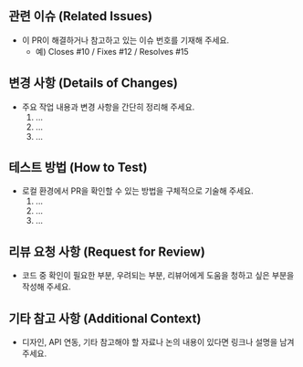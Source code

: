 ## 관련 이슈 (Related Issues)
- 이 PR이 해결하거나 참고하고 있는 이슈 번호를 기재해 주세요.
  - 예) Closes #10 / Fixes #12 / Resolves #15

## 변경 사항 (Details of Changes)
- 주요 작업 내용과 변경 사항을 간단히 정리해 주세요.
  1. ...
  2. ...
  3. ...

## 테스트 방법 (How to Test)
- 로컬 환경에서 PR을 확인할 수 있는 방법을 구체적으로 기술해 주세요.
  1. ...
  2. ...
  3. ...

## 리뷰 요청 사항 (Request for Review)
- 코드 중 확인이 필요한 부분, 우려되는 부분, 리뷰어에게 도움을 청하고 싶은 부분을 작성해 주세요.

## 기타 참고 사항 (Additional Context)
- 디자인, API 연동, 기타 참고해야 할 자료나 논의 내용이 있다면 링크나 설명을 남겨 주세요.
